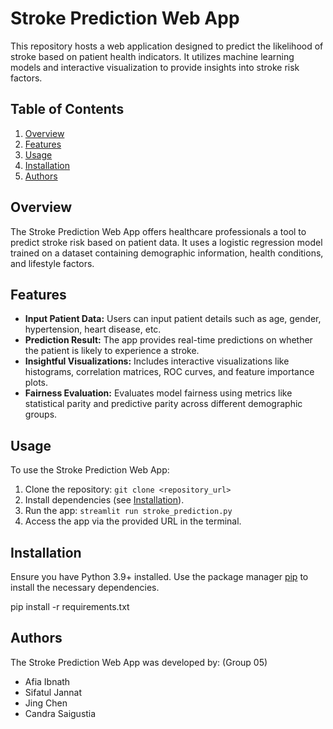 # Stroke Prediction Web App

This repository hosts a web application designed to predict the likelihood of stroke based on patient health indicators. It utilizes machine learning models and interactive visualization to provide insights into stroke risk factors.

## Table of Contents
1. [Overview](#overview)
2. [Features](#features)
3. [Usage](#usage)
4. [Installation](#installation)
5. [Authors](#authors)

## Overview
The Stroke Prediction Web App offers healthcare professionals a tool to predict stroke risk based on patient data. It uses a logistic regression model trained on a dataset containing demographic information, health conditions, and lifestyle factors.

## Features
- **Input Patient Data:** Users can input patient details such as age, gender, hypertension, heart disease, etc.
- **Prediction Result:** The app provides real-time predictions on whether the patient is likely to experience a stroke.
- **Insightful Visualizations:** Includes interactive visualizations like histograms, correlation matrices, ROC curves, and feature importance plots.
- **Fairness Evaluation:** Evaluates model fairness using metrics like statistical parity and predictive parity across different demographic groups.

## Usage
To use the Stroke Prediction Web App:
1. Clone the repository: `git clone <repository_url>`
2. Install dependencies (see [Installation](#installation)).
3. Run the app: `streamlit run stroke_prediction.py`
4. Access the app via the provided URL in the terminal.



## Installation
Ensure you have Python 3.9+ installed. Use the package manager [pip](https://pip.pypa.io/en/stable/) to install the necessary dependencies.

pip install -r requirements.txt


## Authors
The Stroke Prediction Web App was developed by: (Group 05)

- Afia Ibnath
- Sifatul Jannat
- Jing Chen 
- Candra Saigustia 
